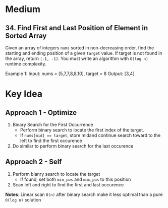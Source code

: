 # Medium
## 34. Find First and Last Position of Element in Sorted Array
Given an array of integers `nums` sorted in non-decreasing order, find the starting and ending position of a given `target` value.
If target is not found in the array, return `[-1, -1]`.
You must write an algorithm with `O(log n)` runtime complexity.

Example 1:
Input: nums = [5,7,7,8,8,10], target = 8
Output: [3,4]

# Key Idea
## Approach 1 - Optimize
1. Binary Search for the First Occurrence
    - Perform binary search to locate the first index of the target.
    - If `nums[mid] == target`, store midand continue search toward to the left to find the first occurence
2. Do similar to perform binary search for the last occurence

## Approach 2 - Self
1. Perform bianry search to locate the target
    - If found, set both `min_pos` and `max_pos` to this position
2. Scan left and right to find the first and last occurence

**Notes**: Linear scan `O(n)` after binary search make it less optimal than a pure `O(log n)` solution